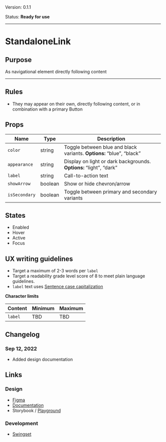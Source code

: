 Version: 0.1.1

Status: **Ready for use**



---

# StandaloneLink

## Purpose

As navigational element directly following content



---

## Rules

* They may appear on their own, directly following content,  or in combination with a primary Button

## Props

| Name | Type | Description |
|----|----|----|
| `color` | string | Toggle between blue and black variants. **Options:** “blue”, “black” |
| `appearance` | string | Display  on light or dark backgrounds. **Options:** “light”, “dark” |
| `label` | string | Call-to-action text |
| `showArrow` | boolean | Show or hide chevron/arrow |
| `isSecondary` | boolean | Toggle between primary and secondary variants |

## States

* Enabled
* Hover
* Active
* Focus

## UX writing guidelines

* Target a maximum of 2-3 words per `label`
* Target a readability grade level score of 8 to meet plain language guidelines.
* `label` text uses [Sentence case capitalization](https://apastyle.apa.org/style-grammar-guidelines/capitalization/sentence-case)


**Character limits**

| Content | Minimum | Maximum |
|----|----|----|
| `label` | TBD | TBD |

## Changelog

### Sep 12, 2022

* Added design documentation

## Links

### Design

* [Figma](https://www.figma.com/file/7cYgDM618stjYUHDqAfRec/Components?node-id=2824%3A11407)
* [Documentation](https://hashicorp-wpl-documentation.vercel.app/components/standalone-link)
* Storybook / [Playground](https://hashicorp-web-presence.vercel.app/playground/standalone-link)

### Development

* [Swingset](https://react-components.vercel.app/components/standalonelink)


